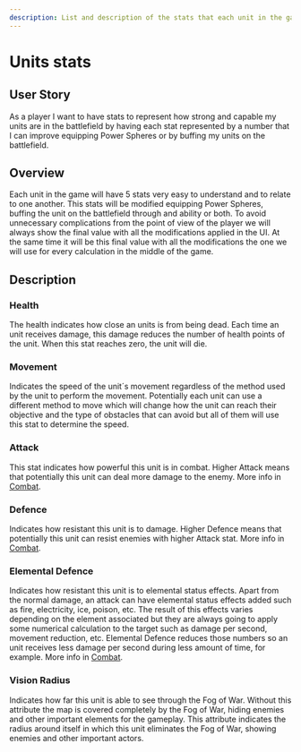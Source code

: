 ```yaml
---
description: List and description of the stats that each unit in the game possesses
---
```


# Units stats

## User Story

As a player I want to have stats to represent how strong and capable my units are in the battlefield by  having each stat represented by a number that I can improve equipping Power Spheres or by buffing my units on the battlefield.

## Overview

Each unit in the game will have 5 stats very easy to understand and to relate to one another. This stats will be modified equipping Power Spheres, buffing the unit on the battlefield through and ability or both. To avoid unnecessary complications from the point of view of the player we will always show the final value with all the modifications applied in the UI. At the same time it will be this final value with all the modifications the one we will use for every calculation in the middle of the game.

## Description

### Health

The health indicates how close an units is from being dead. Each time an unit receives damage, this damage reduces the number of health points of the unit. When this stat reaches zero, the unit will die.

### Movement

Indicates the speed of the unit´s movement regardless of the method used by the unit to perform the movement. Potentially each unit can use a different method to move which will change how the unit can reach their objective and the type of obstacles that can avoid but all of them will use this stat to determine the speed.

### Attack

This stat indicates how powerful this unit is in combat. Higher Attack means that potentially this unit can deal more damage to the enemy. More info in [Combat](combat.md#damage).

### Defence

Indicates how resistant this unit is to damage. Higher Defence means that potentially this unit can resist enemies with higher Attack stat. More info in [Combat](combat.md#damage).

### Elemental Defence

Indicates how resistant this unit is to elemental status effects. Apart from the normal damage, an attack can have elemental status effects added such as fire, electricity, ice, poison, etc. The result of this effects varies depending on the element associated but they are always going to apply some numerical calculation to the target such as damage per second, movement reduction, etc. Elemental Defence reduces those numbers so an unit receives less damage per second during less amount of time, for example. More info in [Combat](combat.md#elemental-effects).

### Vision Radius

Indicates how far this unit is able to see through the Fog of War. Without this attribute the map is covered completely by the Fog of War, hiding enemies and other important elements for the gameplay. This attribute indicates the radius around itself in which this unit eliminates the Fog of War, showing enemies and other important actors.

